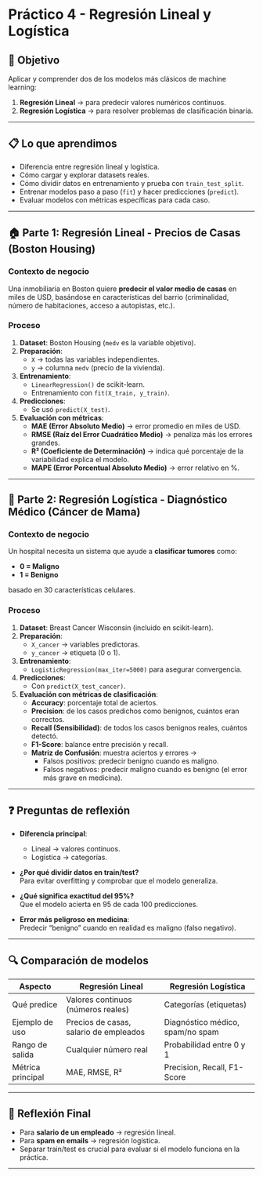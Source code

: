 # Práctico 4 - Regresión Lineal y Logística

## 🎯 Objetivo
Aplicar y comprender dos de los modelos más clásicos de machine learning:
1. **Regresión Lineal** → para predecir valores numéricos continuos.  
2. **Regresión Logística** → para resolver problemas de clasificación binaria.  

---

## 📋 Lo que aprendimos
- Diferencia entre regresión lineal y logística.
- Cómo cargar y explorar datasets reales.
- Cómo dividir datos en entrenamiento y prueba con `train_test_split`.
- Entrenar modelos paso a paso (`fit`) y hacer predicciones (`predict`).
- Evaluar modelos con métricas específicas para cada caso.

---

## 🏠 Parte 1: Regresión Lineal - Precios de Casas (Boston Housing)

### Contexto de negocio
Una inmobiliaria en Boston quiere **predecir el valor medio de casas** en miles de USD, basándose en características del barrio (criminalidad, número de habitaciones, acceso a autopistas, etc.).

### Proceso
1. **Dataset**: Boston Housing (`medv` es la variable objetivo).  
2. **Preparación**:
   - `X` → todas las variables independientes.  
   - `y` → columna `medv` (precio de la vivienda).  
3. **Entrenamiento**:
   - `LinearRegression()` de scikit-learn.  
   - Entrenamiento con `fit(X_train, y_train)`.  
4. **Predicciones**:
   - Se usó `predict(X_test)`.  
5. **Evaluación con métricas**:
   - **MAE (Error Absoluto Medio)** → error promedio en miles de USD.  
   - **RMSE (Raíz del Error Cuadrático Medio)** → penaliza más los errores grandes.  
   - **R² (Coeficiente de Determinación)** → indica qué porcentaje de la variabilidad explica el modelo.  
   - **MAPE (Error Porcentual Absoluto Medio)** → error relativo en %.  

---

## 🏥 Parte 2: Regresión Logística - Diagnóstico Médico (Cáncer de Mama)

### Contexto de negocio
Un hospital necesita un sistema que ayude a **clasificar tumores** como:  
- **0 = Maligno**  
- **1 = Benigno**  

basado en 30 características celulares.

### Proceso
1. **Dataset**: Breast Cancer Wisconsin (incluido en scikit-learn).  
2. **Preparación**:
   - `X_cancer` → variables predictoras.  
   - `y_cancer` → etiqueta (0 o 1).  
3. **Entrenamiento**:
   - `LogisticRegression(max_iter=5000)` para asegurar convergencia.  
4. **Predicciones**:
   - Con `predict(X_test_cancer)`.  
5. **Evaluación con métricas de clasificación**:
   - **Accuracy**: porcentaje total de aciertos.  
   - **Precision**: de los casos predichos como benignos, cuántos eran correctos.  
   - **Recall (Sensibilidad)**: de todos los casos benignos reales, cuántos detectó.  
   - **F1-Score**: balance entre precisión y recall.  
   - **Matriz de Confusión**: muestra aciertos y errores →  
     - Falsos positivos: predecir benigno cuando es maligno.  
     - Falsos negativos: predecir maligno cuando es benigno (el error más grave en medicina).  

---

## ❓ Preguntas de reflexión

- **Diferencia principal**:  
  - Lineal → valores continuos.  
  - Logística → categorías.  

- **¿Por qué dividir datos en train/test?**  
  Para evitar overfitting y comprobar que el modelo generaliza.  

- **¿Qué significa exactitud del 95%?**  
  Que el modelo acierta en 95 de cada 100 predicciones.  

- **Error más peligroso en medicina**:  
  Predecir “benigno” cuando en realidad es maligno (falso negativo).  

---

## 🔍 Comparación de modelos

| Aspecto               | Regresión Lineal                         | Regresión Logística                    |
|------------------------|------------------------------------------|----------------------------------------|
| Qué predice            | Valores continuos (números reales)       | Categorías (etiquetas)                 |
| Ejemplo de uso         | Precios de casas, salario de empleados   | Diagnóstico médico, spam/no spam       |
| Rango de salida        | Cualquier número real                    | Probabilidad entre 0 y 1               |
| Métrica principal      | MAE, RMSE, R²                            | Precision, Recall, F1-Score            |

---

## 🚀 Reflexión Final
- Para **salario de un empleado** → regresión lineal.  
- Para **spam en emails** → regresión logística.  
- Separar train/test es crucial para evaluar si el modelo funciona en la práctica.  

---

